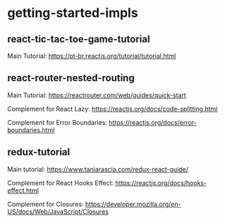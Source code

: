 # getting-started-impls

## react-tic-tac-toe-game-tutorial

Main Tutorial: <https://pt-br.reactjs.org/tutorial/tutorial.html>

## react-router-nested-routing

Main Tutorial: <https://reactrouter.com/web/guides/quick-start>

Complement for React Lazy: <https://reactjs.org/docs/code-splitting.html>

Complement for Error Boundaries: <https://reactjs.org/docs/error-boundaries.html>

## redux-tutorial

Main tutorial: <https://www.taniarascia.com/redux-react-guide/>

Complement for React Hooks Effect: <https://reactjs.org/docs/hooks-effect.html>

Complement for Closures: <https://developer.mozilla.org/en-US/docs/Web/JavaScript/Closures>
